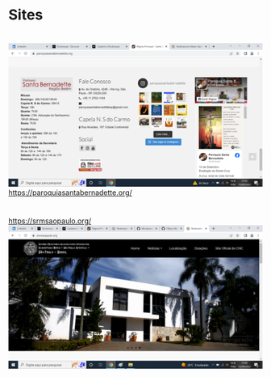 # Sites 

#
![preview img](/preview2.png)
https://paroquiasantabernadette.org/
#
#
#
https://srmsaopaulo.org/
![preview img](/preview.png)
